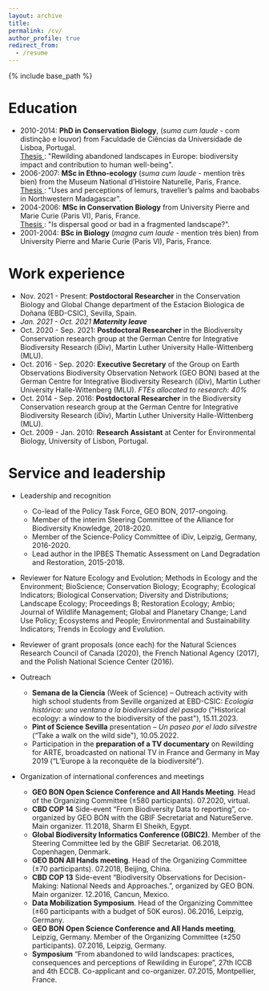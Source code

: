 ```yaml
---
layout: archive
title: 
permalink: /cv/
author_profile: true
redirect_from:
  - /resume
---
```


{% include base_path %}

Education
======
* 2010-2014: **PhD in Conservation Biology**, (<i>suma cum laude</i> - com distinção e louvor) from Faculdade de Ciências da Universidade de Lisboa, Portugal.  
<u>Thesis </u>: "Rewilding abandoned landscapes in Europe: biodiversity impact and contribution to human well-being".
* 2006-2007: **MSc in Ethno-ecology** (<i>suma cum laude</i> - mention très bien) from the Museum National d’Histoire Naturelle, Paris, France.  
<u>Thesis </u>: "Uses and perceptions of lemurs, traveller’s palms and baobabs in Northwestern Madagascar".
* 2004-2006: **MSc in Conservation Biology** from University Pierre and Marie Curie (Paris VI), Paris, France.  
<u>Thesis </u>: "Is dispersal good or bad in a fragmented landscape?".
* 2001-2004: **BSc in Biology** (<i>magna cum laude</i> - mention très bien) from University Pierre and Marie Curie (Paris VI), Paris, France.
 
Work experience
======
* Nov. 2021 - Present: **Postdoctoral Researcher** in the Conservation Biology and Global Change department of the Estacion Biologica de Doñana (EBD-CSIC), Sevilla, Spain.
* <i>Jan. 2021 - Oct. 2021 **Maternity leave** </i>
* Oct. 2020 - Sep. 2021: **Postdoctoral Researcher** in the Biodiversity Conservation research group at the German Centre for Integrative Biodiversity Research (iDiv), Martin Luther University Halle-Wittenberg (MLU). 
* Oct. 2016 - Sep. 2020: **Executive Secretary** of the Group on Earth Observations Biodiversity Observation Network (GEO BON) based at the German Centre for Integrative Biodiversity Research (iDiv), Martin Luther University Halle-Wittenberg (MLU). <i> FTEs allocated to research: 40%</i>
* Oct. 2014 - Sep. 2016: **Postdoctoral Researcher** in the Biodiversity Conservation research group at the German Centre for Integrative Biodiversity Research (iDiv), Martin Luther University Halle-Wittenberg (MLU).
* Oct. 2009 - Jan. 2010: **Research Assistant** at Center for Environmental Biology, University of Lisbon, Portugal.
  
Service and leadership
======
* Leadership and recognition
  * Co-lead of the Policy Task Force, GEO BON, 2017-ongoing.
  * Member of the interim Steering Committee of the Alliance for Biodiversity Knowledge, 2018-2020.
  * Member of the Science-Policy Committee of iDiv, Leipzig, Germany, 2016-2020.
  * Lead author in the IPBES Thematic Assessment on Land Degradation and Restoration, 2015-2018.
  
* Reviewer for Nature Ecology and Evolution; Methods in Ecology and the Environment; BioScience; Conservation Biology; Ecography; Ecological Indicators; Biological Conservation; Diversity and Distributions; Landscape Ecology; Proceedings B; Restoration Ecology; Ambio; Journal of Wildlife Management; Global and Planetary Change; Land Use Policy; Ecosystems and People; Environmental and Sustainability Indicators; Trends in Ecology and Evolution.

* Reviewer of grant proposals (once each) for the Natural Sciences Research Council of Canada (2020), the French National Agency (2017), and the Polish National Science Center (2016).

* Outreach
  * **Semana de la Ciencia** (Week of Science) –  Outreach activity with high school students from Seville organized at EBD-CSIC: <i>Ecología histórica: una ventana a la biodiversidad del pasado</i> ("Historical ecology: a window to the biodiversity of the past"), 15.11.2023.
  * **Pint of Science Sevilla** presentation – <i>Un paseo por el lado silvestre</i> (“Take a walk on the wild side"), 10.05.2022.
  * Participation in the **preparation of a TV documentary** on Rewilding for ARTE, broadcasted on national TV in France and Germany in May 2019 (“L’Europe à la reconquête de la biodiversité”).

* Organization of international conferences and meetings
  * **GEO BON Open Science Conference and All Hands Meeting**. Head of the Organizing Committee (±580 participants). 07.2020, virtual.
  * **CBD COP 14** Side-event “From Biodiversity Data to reporting”, co-organized by GEO BON with the GBIF Secretariat and NatureServe. Main organizer. 11.2018, Sharm El Sheikh, Egypt.
  * **Global Biodiversity Informatics Conference (GBIC2)**. Member of the Steering Committee led by the GBIF Secretariat. 06.2018, Copenhagen, Denmark.
  * **GEO BON All Hands meeting**. Head of the Organizing Committee (±70 participants). 07.2018, Beijing, China.
  * **CBD COP 13** Side-event “Biodiversity Observations for Decision-Making: National Needs and Approaches.”, organized by GEO BON. Main organizer. 12.2016, Cancun, Mexico.
  * **Data Mobilization Symposium**. Head of the Organizing Committee (±60 participants with a budget of 50K euros). 06.2016, Leipzig, Germany.
  * **GEO BON Open Science Conference and All Hands meeting**, Leipzig, Germany. Member of the Organizing Committee (±250 participants). 07.2016, Leipzig, Germany.
  * **Symposium** “From abandoned to wild landscapes: practices, consequences and perceptions of Rewilding in Europe”, 27th ICCB and 4th ECCB. Co-applicant and co-organizer. 07.2015, Montpellier, France.
